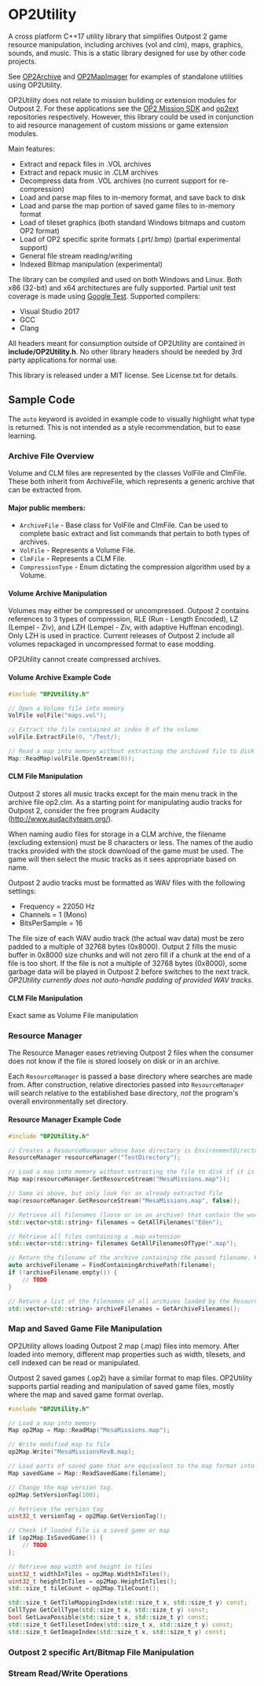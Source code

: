 # OP2Utility

A cross platform C++17 utility library that simplifies Outpost 2 game resource manipulation, including archives (vol and clm), maps, graphics, sounds, and music. This is a static library designed for use by other code projects.

See [OP2Archive](https://github.com/OutpostUniverse/OP2Archive) and [OP2MapImager](https://github.com/OutpostUniverse/OP2MapImager) for examples of standalone utilities using OP2Utility.

OP2Utility does not relate to mission building or extension modules for Outpost 2. For these applications see the [OP2 Mission SDK](https://github.com/OutpostUniverse/OP2MissionSDK) and [op2ext](https://github.com/OutpostUniverse/op2ext) repositories respectively. However, this library could be used in conjunction to aid resource management of custom missions or game extension modules.

Main features:
 - Extract and repack files in .VOL archives
 - Extract and repack music in .CLM archives
 - Decompress data from .VOL archives (no current support for re-compression)
 - Load and parse map files to in-memory format, and save back to disk
 - Load and parse the map portion of saved game files to in-memory format
 - Load of tileset graphics (both standard Windows bitmaps and custom OP2 format)
 - Load of OP2 specific sprite formats (.prt/.bmp) (partial experimental support)
 - General file stream reading/writing
 - Indexed Bitmap manipulation (experimental)

The library can be compiled and used on both Windows and Linux. Both x86 (32-bit) and x64 architectures are fully supported. Partial unit test coverage is made using [Google Test](https://github.com/google/googletest). Supported compilers:
 - Visual Studio 2017
 - GCC
 - Clang

All headers meant for consumption outside of OP2Utility are contained in **include/OP2Utility.h**. No other library headers should be needed by 3rd party applications for normal use.

This library is released under a MIT license. See License.txt for details.

## Sample Code
The `auto` keyword is avoided in example code to visually highlight what type is returned. This is not intended as a style recommendation, but to ease learning.

### Archive File Overview
Volume and CLM files are represented by the classes VolFile and ClmFile. These both inherit from ArchiveFile, which represents a generic archive that can be extracted from.

#### Major public members:
 * `ArchiveFile` - Base class for VolFile and ClmFile. Can be used to complete basic extract and list commands that pertain to both types of archives.
 * `VolFile` - Represents a Volume File.
 * `ClmFile` - Represents a CLM File.
 * `CompressionType` - Enum dictating the compression algorithm used by a Volume.

#### Volume Archive Manipulation

Volumes may either be compressed or uncompressed. Outpost 2 contains references to 3 types of compression, RLE (Run - Length Encoded), LZ (Lempel - Ziv), and LZH (Lempel - Ziv, with adaptive Huffman encoding). Only LZH is used in practice. Current releases of Outpost 2 include all volumes repackaged in uncompressed format to ease modding.

OP2Utility cannot create compressed archives.

#### Volume Archive Example Code
```C++
#include "OP2Utility.h"

// Open a Volume file into memory
VolFile volFile("maps.vol");

// Extract the file contained at index 0 of the volume
volFile.ExtractFile(0, "/Test/);

// Read a map into memory without extracting the archived file to disk
Map::ReadMap(volFile.OpenStream(0));
```

#### CLM File Manipulation

Outpost 2 stores all music tracks except for the main menu track in the archive file op2.clm. As a starting point for manipulating audio tracks for Outpost 2, consider the free program Audacity (http://www.audacityteam.org/).

When naming audio files for storage in a CLM archive, the filename (excluding extension) must be 8 characters or less. The names of the audio tracks provided with the stock download of the game must be used. The game will then select the music tracks as it sees appropriate based on name.

Outpost 2 audio tracks must be formatted as WAV files with the following settings:
 * Frequency = 22050 Hz
 * Channels = 1 (Mono)
 * BitsPerSample = 16

The file size of each WAV audio track (the actual wav data) must be zero padded to a multiple of 32768 bytes (0x8000). Output 2 fills the music buffer in 0x8000 size chunks and will not zero fill if a chunk at the end of a file is too short. If the file is not a multiple of 32768 bytes (0x8000), some garbage data will be played in Outpost 2 before switches to the next track. *OP2Utility currently does not auto-handle padding of provided WAV tracks.*

#### CLM File Manipulation

Exact same as Volume File manipulation

### Resource Manager
The Resource Manager eases retrieving Outpost 2 files when the consumer does not know if the file is stored loosely on disk or in an archive.

Each `ResourceManager` is passed a base directory where searches are made from. After construction, relative directories passed into `ResourceManager` will search relative to the established base directory, *not* the program's overall environmentally set directory.

#### Resource Manager Example Code
```C++
#include "OP2Utility.h"

// Creates a ResourceManager whose base directory is EnvironmentDirectory/TestDirectory
ResourceManager resourceManager("TestDirectory");

// Load a map into memory without extracting the file to disk if it is contained in an archive.
Map map(resourceManager.GetResourceStream("MesaMissions.map"));

// Same as above, but only look for an already extracted file
map(resourceManager.GetResourceStream("MesaMissions.map", false));

// Retrieve all filenames (loose or in an archive) that contain the word Eden via C++ std library Regex search.
std::vector<std::string> filenames = GetAllFilenames("Eden");

// Retrieve all files containing a .map extension
std::vector<std::string> filenames GetAllFilenamesOfType(".map");

// Return the filename of the archive containing the passed filename. Returns an empty string if file is not located in an archive file in the ResourceManager's working directory.
auto archiveFilename = FindContainingArchivePath(filename);
if (!archiveFilename.empty()) {
    // TODO
}

// Return a list of the filenames of all archives loaded by the ResourceManager
std::vector<std::string> archiveFilenames = GetArchiveFilenames();
```

### Map and Saved Game File Manipulation
OP2Utility allows loading Outpost 2 map (.map) files into memory. After loaded into memory, different map properties such as width, tilesets, and cell indexed can be read or manipulated.

Outpost 2 saved games (.op2) have a similar format to map files. OP2Utility supports partial reading and manipulation of saved game files, mostly where the map and saved game format overlap.

```C++
#include "OP2Utility.h"

// Load a map into memory
Map op2Map = Map::ReadMap("MesaMissions.map");

// Write modified map to file
op2Map.Write("MesaMissionsRevB.map);

// Load parts of saved game that are equivalent to the map format into memory.
Map savedGame = Map::ReadSavedGame(filename);

// Change the map version tag.
op2Map.SetVersionTag(100);

// Retrieve the version tag
uint32_t versionTag = op2Map.GetVersionTag();

// Check if loaded file is a saved game or map
if (op2Map.IsSavedGame()) {
    // TODO
};

// Retrieve map width and height in tiles
uint32_t widthInTiles = op2Map.WidthInTiles();
uint32_t heightInTiles = op2Map.HeightInTiles();
std::size_t tileCount = op2Map.TileCount();

std::size_t GetTileMappingIndex(std::size_t x, std::size_t y) const;
CellType GetCellType(std::size_t x, std::size_t y) const;
bool GetLavaPossible(std::size_t x, std::size_t y) const;
std::size_t GetTilesetIndex(std::size_t x, std::size_t y) const;
std::size_t GetImageIndex(std::size_t x, std::size_t y) const;
```

### Outpost 2 specific Art/Bitmap File Manipulation


### Stream Read/Write Operations
